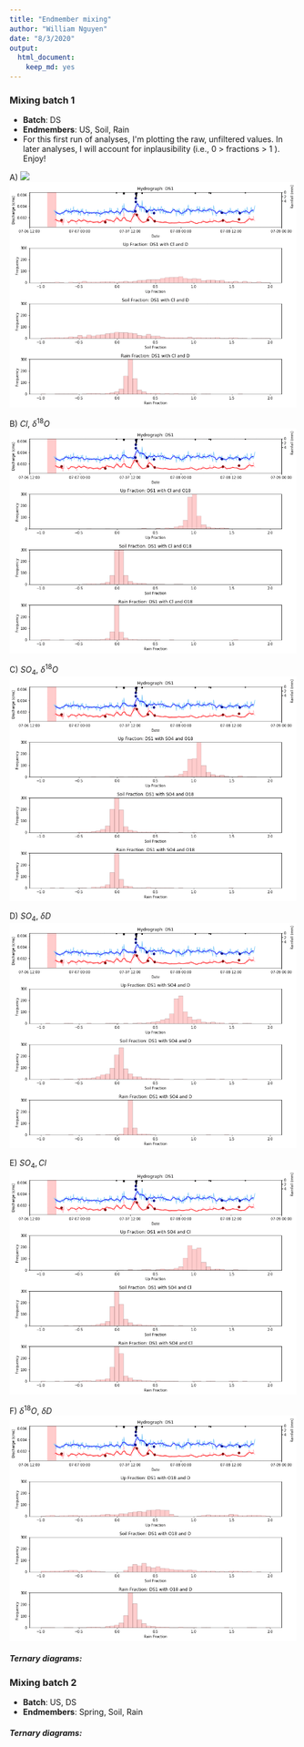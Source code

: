 ```yaml
---
title: "Endmember mixing"
author: "William Nguyen"
date: "8/3/2020"
output: 
  html_document:
    keep_md: yes
---
```


### Mixing batch 1
- **Batch**: DS
- **Endmembers**: US, Soil, Rain 
- For this first run of analyses, I'm plotting the raw, unfiltered values. In later analyses, I will account for inplausibility (i.e., 0 > fractions > 1 ). Enjoy!

A) <img src="https://render.githubusercontent.com/render/math?math=Cl,~\delta D">
![](https://github.com/wdnguyen/CR/blob/master/mcfigs_test/ClD.gif?raw=true "A")

B) $Cl,~\delta^{18}O$
![](https://github.com/wdnguyen/CR/blob/master/mcfigs_test/ClO18.gif?raw=true "B")

C) $SO_{4},~\delta^{18}O$
![](https://github.com/wdnguyen/CR/blob/master/mcfigs_test/SO4O18.gif?raw=true "C")

D) $SO_{4},~\delta D$
![](https://github.com/wdnguyen/CR/blob/master/mcfigs_test/SO4D.gif?raw=true "D")

E) $SO_{4},Cl$
![](https://github.com/wdnguyen/CR/blob/master/mcfigs_test/SO4Cl.gif?raw=true "E")

F) $\delta^{18}O,~\delta D$
![](https://github.com/wdnguyen/CR/blob/master/mcfigs_test/O18D.gif?raw=true "F")

##### Ternary diagrams:

### Mixing batch 2
- **Batch**: US, DS
- **Endmembers**: Spring, Soil, Rain 

##### Ternary diagrams:
